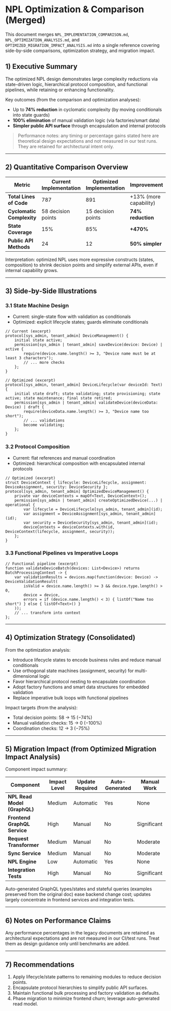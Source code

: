 # NPL Optimization & Comparison (Merged)

This document merges `NPL_IMPLEMENTATION_COMPARISON.md`, `NPL_OPTIMIZATION_ANALYSIS.md`, and `OPTIMIZED_MIGRATION_IMPACT_ANALYSIS.md` into a single reference covering side-by-side comparisons, optimization strategy, and migration impact.

## 1) Executive Summary

The optimized NPL design demonstrates large complexity reductions via state-driven logic, hierarchical protocol composition, and functional pipelines, while retaining or enhancing functionality.

Key outcomes (from the comparison and optimization analyses):
- Up to **74% reduction** in cyclomatic complexity (by moving conditionals into state guards)
- **100% elimination** of manual validation logic (via factories/smart data)
- **Simpler public API surface** through encapsulation and internal protocols

> Performance notes: any timing or percentage gains stated here are theoretical design expectations and not measured in our test runs. They are retained for architectural intent only.

---

## 2) Quantitative Comparison Overview

| Metric | Current Implementation | Optimized Implementation | Improvement |
| ------ | ---------------------- | ------------------------ | ----------- |
| **Total Lines of Code** | 787 | 891 | +13% (more capability) |
| **Cyclomatic Complexity** | 58 decision points | 15 decision points | **74% reduction** |
| **State Coverage** | 15% | 85% | **+470%** |
| **Public API Methods** | 24 | 12 | **50% simpler** |

Interpretation: optimized NPL uses more expressive constructs (states, composition) to shrink decision points and simplify external APIs, even if internal capability grows.

---

## 3) Side-by-Side Illustrations

### 3.1 State Machine Design

- Current: single-state flow with validation as conditionals
- Optimized: explicit lifecycle states; guards eliminate conditionals

```npl
// Current (excerpt)
protocol[sys_admin, tenant_admin] DeviceManagement() {
    initial state active;
    permission[sys_admin | tenant_admin] saveDevice(device: Device) | active {
        require(device.name.length() >= 3, "Device name must be at least 3 characters");
        // ... more checks
    };
}
```

```npl
// Optimized (excerpt)
protocol[sys_admin, tenant_admin] DeviceLifecycle(var deviceId: Text) {
    initial state draft; state validating; state provisioning; state active; state maintenance; final state retired;
    permission[sys_admin | tenant_admin] validateDevice(deviceData: Device) | draft {
        require(deviceData.name.length() >= 3, "Device name too short");
        // ... validations
        become validating;
    };
}
```

### 3.2 Protocol Composition

- Current: flat references and manual coordination
- Optimized: hierarchical composition with encapsulated internal protocols

```npl
// Optimized (excerpt)
struct DeviceContext { lifecycle: DeviceLifecycle, assignment: DeviceAssignment, security: DeviceSecurity };
protocol[sys_admin, tenant_admin] OptimizedDeviceManagement() {
    private var deviceContexts = mapOf<Text, DeviceContext>();
    permission[sys_admin | tenant_admin] createOptimizedDevice(...) | operational {
        var lifecycle = DeviceLifecycle[sys_admin, tenant_admin](id);
        var assignment = DeviceAssignment[sys_admin, tenant_admin](id);
        var security = DeviceSecurity[sys_admin, tenant_admin](id);
        deviceContexts = deviceContexts.with(id, DeviceContext(lifecycle, assignment, security));
    };
}
```

### 3.3 Functional Pipelines vs Imperative Loops

```npl
// Functional pipeline (excerpt)
function validateDeviceBatch(devices: List<Device>) returns BatchProcessingContext -> {
    var validationResults = devices.map(function(device: Device) -> DeviceValidationResult(
        isValid = device.name.length() >= 3 && device.type.length() > 0,
        device = device,
        errors = if (device.name.length() < 3) { listOf("Name too short") } else { listOf<Text>() }
    ));
    // ... transform into context
};
```

---

## 4) Optimization Strategy (Consolidated)

From the optimization analysis:
- Introduce lifecycle states to encode business rules and reduce manual conditionals
- Use orthogonal state machines (assignment, security) for multi-dimensional logic
- Favor hierarchical protocol nesting to encapsulate coordination
- Adopt factory functions and smart data structures for embedded validation
- Replace imperative bulk loops with functional pipelines

Impact targets (from the analysis):
- Total decision points: 58 → 15 (−74%)
- Manual validation checks: 15 → 0 (−100%)
- Coordination checks: 12 → 3 (−75%)

---

## 5) Migration Impact (from Optimized Migration Impact Analysis)

Component impact summary:

| Component | Impact Level | Update Required | Auto-Generated | Manual Work |
|-----------|-------------|----------------|---------------|------------|
| **NPL Read Model (GraphQL)** | Medium | Automatic | Yes | None |
| **Frontend GraphQL Service** | High | Manual | No | Significant |
| **Request Transformer** | Medium | Manual | No | Moderate |
| **Sync Service** | Medium | Manual | No | Moderate |
| **NPL Engine** | Low | Automatic | Yes | None |
| **Integration Tests** | High | Manual | No | Significant |

Auto-generated GraphQL types/states and stateful queries (examples preserved from the original doc) ease backend change cost; updates largely concentrate in frontend services and integration tests.

---

## 6) Notes on Performance Claims

Any performance percentages in the legacy documents are retained as architectural expectations and are not measured in our CI/test runs. Treat them as design guidance only until benchmarks are added.

---

## 7) Recommendations

1. Apply lifecycle/state patterns to remaining modules to reduce decision points.
2. Encapsulate protocol hierarchies to simplify public API surfaces.
3. Maintain functional bulk processing and factory validation as defaults.
4. Phase migration to minimize frontend churn; leverage auto-generated read model.


